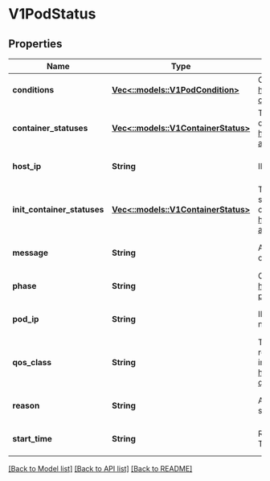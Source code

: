 # V1PodStatus

## Properties
Name | Type | Description | Notes
------------ | ------------- | ------------- | -------------
**conditions** | [**Vec<::models::V1PodCondition>**](v1.PodCondition.md) | Current service state of pod. More info: https://kubernetes.io/docs/concepts/workloads/pods/pod-lifecycle#pod-conditions | [optional] [default to null]
**container_statuses** | [**Vec<::models::V1ContainerStatus>**](v1.ContainerStatus.md) | The list has one entry per container in the manifest. Each entry is currently the output of &#x60;docker inspect&#x60;. More info: https://kubernetes.io/docs/concepts/workloads/pods/pod-lifecycle#pod-and-container-status | [optional] [default to null]
**host_ip** | **String** | IP address of the host to which the pod is assigned. Empty if not yet scheduled. | [optional] [default to null]
**init_container_statuses** | [**Vec<::models::V1ContainerStatus>**](v1.ContainerStatus.md) | The list has one entry per init container in the manifest. The most recent successful init container will have ready &#x3D; true, the most recently started container will have startTime set. More info: https://kubernetes.io/docs/concepts/workloads/pods/pod-lifecycle#pod-and-container-status | [optional] [default to null]
**message** | **String** | A human readable message indicating details about why the pod is in this condition. | [optional] [default to null]
**phase** | **String** | Current condition of the pod. More info: https://kubernetes.io/docs/concepts/workloads/pods/pod-lifecycle#pod-phase | [optional] [default to null]
**pod_ip** | **String** | IP address allocated to the pod. Routable at least within the cluster. Empty if not yet allocated. | [optional] [default to null]
**qos_class** | **String** | The Quality of Service (QOS) classification assigned to the pod based on resource requirements See PodQOSClass type for available QOS classes More info: https://github.com/kubernetes/kubernetes/blob/master/docs/design/resource-qos.md | [optional] [default to null]
**reason** | **String** | A brief CamelCase message indicating details about why the pod is in this state. e.g. &#39;OutOfDisk&#39; | [optional] [default to null]
**start_time** | **String** | RFC 3339 date and time at which the object was acknowledged by the Kubelet. This is before the Kubelet pulled the container image(s) for the pod. | [optional] [default to null]

[[Back to Model list]](../README.md#documentation-for-models) [[Back to API list]](../README.md#documentation-for-api-endpoints) [[Back to README]](../README.md)


